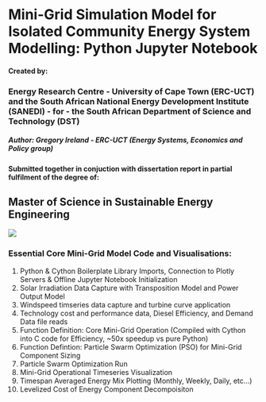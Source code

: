 # Mini-Grid Simulation Model for Isolated Community Energy System Modelling: Python Jupyter Notebook
#### Created by: 
### Energy Research Centre - University of Cape Town (ERC-UCT) and the South African National Energy Development Institute (SANEDI) - for - the South African Department of Science and Technology (DST)

##### Author: Gregory Ireland - ERC-UCT (Energy Systems, Economics and Policy group)
#### Submitted together in conjuction with dissertation report in partial fulfilment of the degree of:
## Master of Science in Sustainable Energy Engineering

<img src="http://imgur.com/VmLwNpP.png">

### Essential Core Mini-Grid Model Code and Visualisations:

1. Python & Cython Boilerplate Library Imports, Connection to Plotly Servers & Offline Jupyter Notebook Initialization</h4>
2. Solar Irradiation Data Capture with Transposition Model and Power Output Model
3. Windspeed timseries data capture and turbine curve application
4. Technology cost and performance data, Diesel Efficiency, and Demand Data file reads
5. Function Definition: Core Mini-Grid Operation (Compiled with Cython into C code for Efficiency, ~50x speedup vs pure Python)
6. Function Defintion: Particle Swarm Optimization (PSO) for Mini-Grid Component Sizing
7. Particle Swarm Optimization Run
8. Mini-Grid Operational Timeseries Visualization
9. Timespan Averaged Energy Mix Plotting (Monthly, Weekly, Daily, etc...)
10. Levelized Cost of Energy Component Decompoisiton

